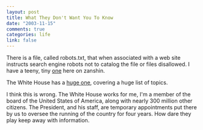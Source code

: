 ```yaml
--- 
layout: post
title: What They Don't Want You To Know
date: "2003-11-15"
comments: true
categories: life
link: false
---
```

There is a file, called robots.txt, that when associated with a web site instructs search engine robots not to catalog the file or files disallowed. I have a teeny, tiny <a href="http://zanshin.net/robots.txt" title="danger will robinson">one</a> here on zanshin.

The White House has a <a href="http://www.whitehouse.gov/robots.txt" title="what you don't know can and will hurt you">huge one</a>, covering a huge list of topics.

I think this is wrong. The White House works for me, I'm a member of the board of the United States of America, along with nearly 300 million other citizens. The President, and his staff, are temporary appointments put there by us to oversee the running of the country for four years. How dare they play keep away with information.
